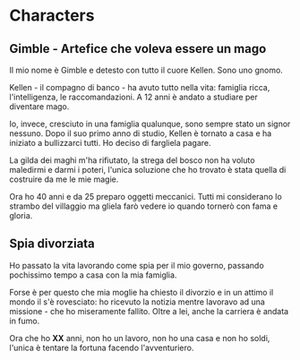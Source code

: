 # Characters

## Gimble - Artefice che voleva essere un mago

Il mio nome è Gimble e detesto con tutto il cuore Kellen. Sono uno gnomo.

Kellen - il compagno di banco - ha avuto tutto nella vita: famiglia ricca, l'intelligenza, le raccomandazioni. A 12 anni è andato a studiare per diventare mago.

Io, invece, cresciuto in una famiglia qualunque, sono sempre stato un signor nessuno. Dopo il suo primo anno di studio, Kellen è tornato a casa e ha iniziato a bullizzarci tutti. Ho deciso di fargliela pagare.

La gilda dei maghi m'ha rifiutato, la strega del bosco non ha voluto maledirmi e darmi i poteri, l'unica soluzione che ho trovato è stata quella di costruire da me le mie magie.

Ora ho 40 anni e da 25 preparo oggetti meccanici. Tutti mi considerano lo strambo del villaggio ma gliela farò vedere io quando tornerò con fama e gloria.

## Spia divorziata

Ho passato la vita lavorando come spia per il mio governo, passando pochissimo tempo a casa con la mia famiglia.

Forse è per questo che mia moglie ha chiesto il divorzio e in un attimo il mondo il s'è rovesciato: ho ricevuto la notizia mentre lavoravo ad una missione - che ho miseramente fallito. Oltre a lei, anche la carriera è andata in fumo.

Ora che ho __XX__ anni, non ho un lavoro, non ho una casa e non ho soldi, l'unica è tentare la fortuna facendo l'avventuriero.